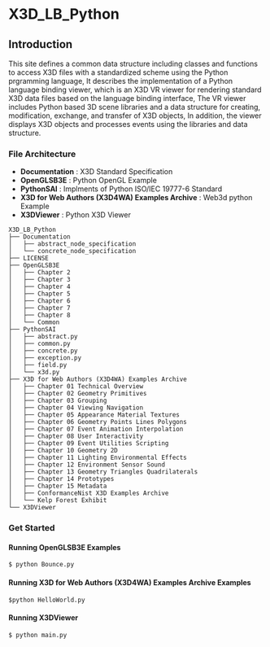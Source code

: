 # X3D_LB_Python

## Introduction

This site defines a common data structure including classes and functions to access X3D files with a standardized scheme using the Python prgramming language, It describes the implementation of a Python language binding viewer, which is an X3D VR viewer for rendering standard X3D data files based on the language binding interface, The VR viewer includes Python based 3D scene libraries and a data structure for creating, modification, exchange, and transfer of X3D objects, In addition, the viewer displays X3D objects and processes events using the libraries and data structure.

### File Architecture

* **Documentation** : X3D Standard Specification
* **OpenGLSB3E** : Python OpenGL Example
* **PythonSAI** : Implments of Python ISO/IEC 19777-6 Standard
* **X3D for Web Authors (X3D4WA) Examples Archive** : Web3d python Example
* **X3DViewer** : Python X3D Viewer

```
X3D_LB_Python
├── Documentation
│   ├── abstract_node_specification
│   └── concrete_node_specification
├── LICENSE
├── OpenGLSB3E
│   ├── Chapter 2
│   ├── Chapter 3
│   ├── Chapter 4
│   ├── Chapter 5
│   ├── Chapter 6
│   ├── Chapter 7
│   ├── Chapter 8
│   └── Common
├── PythonSAI
│   ├── abstract.py
│   ├── common.py
│   ├── concrete.py
│   ├── exception.py
│   ├── field.py
│   └── x3d.py
├── X3D for Web Authors (X3D4WA) Examples Archive
│   ├── Chapter 01 Technical Overview
│   ├── Chapter 02 Geometry Primitives
│   ├── Chapter 03 Grouping
│   ├── Chapter 04 Viewing Navigation
│   ├── Chapter 05 Appearance Material Textures
│   ├── Chapter 06 Geometry Points Lines Polygons
│   ├── Chapter 07 Event Animation Interpolation
│   ├── Chapter 08 User Interactivity
│   ├── Chapter 09 Event Utilities Scripting
│   ├── Chapter 10 Geometry 2D
│   ├── Chapter 11 Lighting Environmental Effects
│   ├── Chapter 12 Environment Sensor Sound
│   ├── Chapter 13 Geometry Triangles Quadrilaterals
│   ├── Chapter 14 Prototypes
│   ├── Chapter 15 Metadata
│   ├── ConformanceNist X3D Examples Archive
│   └── Kelp Forest Exhibit
└── X3DViewer
```

### Get Started

#### Running OpenGLSB3E Examples

```
$ python Bounce.py
```

#### Running X3D for Web Authors (X3D4WA) Examples Archive Examples

```
$python HelloWorld.py
```

#### Running X3DViewer

```
$ python main.py
```